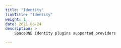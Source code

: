 ```yaml
---
title: "Identity"
linkTitle: "Identity"
weight: 1
date: 2021-08-24
description: >
    SpaceONE Identity plugins supported providers

---
```


